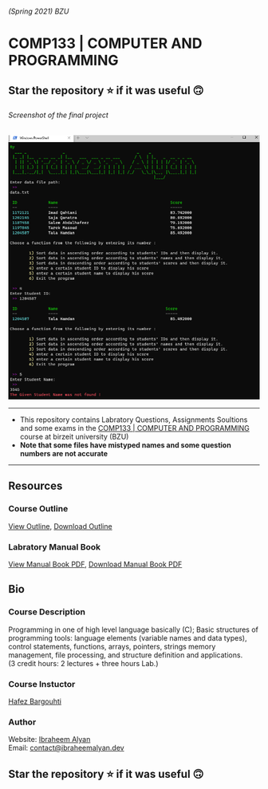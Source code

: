###### (Spring 2021) BZU
# COMP133 | COMPUTER AND PROGRAMMING 

## Star the repository ⭐ if it was useful 🙃    
###### Screenshot of the final project
![Screenshot of final project](https://github.com/ibraheemalayan/COMP133_BZU/raw/main/Final_Project/My_Final_Project/Screenshot.png)

-----------------------------------------------
* This repository contains Labratory Questions, Assignments Soultions and some exams in the [COMP133 | COMPUTER AND PROGRAMMING](https://www.birzeit.edu/en/content/comp133-computer-and-programming) course at birzeit university (BZU)
* **Note that some files have mistyped names and some question numbers are not accurate**
-----------------------------------------------

## Resources

### Course Outline
[View Outline](https://github.com/ibraheemalayan/COMP133_BZU/blob/main/Resources/Comp133_Course_Outline_2021.pdf), 
[Download Outline](https://github.com/ibraheemalayan/COMP133_BZU/raw/main/Resources/Comp133_Course_Outline_2021.pdf)

### Labratory Manual Book
[View Manual Book PDF](https://github.com/ibraheemalayan/COMP133_BZU/blob/main/Resources/Comp133_Lab_Manual.pdf), 
[Download Manual Book PDF](https://github.com/ibraheemalayan/COMP133_BZU/raw/main/Resources/Comp133_Lab_Manual.pdf)

## Bio

### Course Description
Programming in one of high level language basically (C); Basic structures of programming tools: language elements (variable names and data types), control statements, functions, arrays, pointers, strings memory management, file processing, and structure definition and applications.  
(3 credit hours: 2 lectures + three hours Lab.)

### Course Instuctor
[Hafez Bargouhti](https://www.birzeit.edu/en/faculty-staff/hafez-barghouthi)

### Author
Website: [Ibraheem Alyan](https://www.ibraheemalyan.dev/)    
Email: contact@ibraheemalyan.dev

## Star the repository ⭐ if it was useful 🙃    
